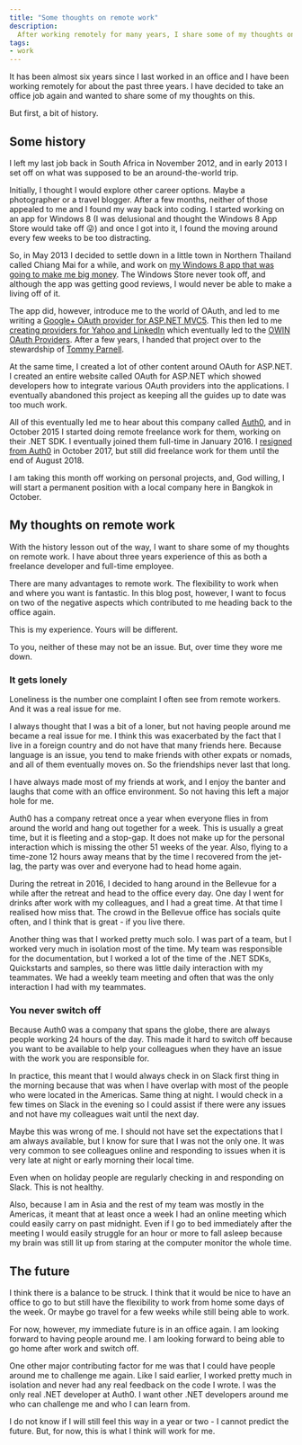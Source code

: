 ```yaml
---
title: "Some thoughts on remote work"
description:
  After working remotely for many years, I share some of my thoughts on it and why I am heading back to the office.
tags:
- work
---
```


It has been almost six years since I last worked in an office and I have been working remotely for about the past three years. I have decided to take an office job again and wanted to share some of my thoughts on this.

But first, a bit of history.

## Some history

I left my last job back in South Africa in November 2012, and in early 2013 I set off on what was supposed to be an around-the-world trip.

Initially, I thought I would explore other career options. Maybe a photographer or a travel blogger. After a few months, neither of those appealed to me and I found my way back into coding. I started working on an app for Windows 8 (I was delusional and thought the Windows 8 App Store would take off 😜) and once I got into it, I found the moving around every few weeks to be too distracting.

So, in May 2013 I decided to settle down in a little town in Northern Thailand called Chiang Mai for a while, and work on [my Windows 8 app that was going to make me big money](https://www.microsoft.com/store/productId/9WZDNCRDDF85). The Windows Store never took off, and although the app was getting good reviews, I would never be able to make a living off of it.

The app did, however, introduce me to the world of OAuth, and led to me writing a [Google+ OAuth provider for ASP.NET MVC5](/blog/google-oauth-sign-asp-net-identity/). This then led to me [creating providers for Yahoo and LinkedIn](/blog/introducing-the-yahoo-linkedin-oauth-security-providers-for-owin/) which eventually led to the [OWIN OAuth Providers](https://github.com/TerribleDev/OwinOAuthProviders). After a few years, I handed that project over to the stewardship of [Tommy Parnell](https://github.com/TerribleDev).

At the same time, I created a lot of other content around OAuth for ASP.NET. I created an entire website called OAuth for ASP.NET which showed developers how to integrate various OAuth providers into the applications. I eventually abandoned this project as keeping all the guides up to date was too much work.

All of this eventually led me to hear about this company called [Auth0](https://auth0.com/), and in October 2015 I started doing remote freelance work for them, working on their .NET SDK. I eventually joined them full-time in January 2016. I [resigned from Auth0](/blog/new-adventures) in October 2017, but still did freelance work for them until the end of August 2018.

I am taking this month off working on personal projects, and, God willing, I will start a permanent position with a local company here in Bangkok in October.

## My thoughts on remote work

With the history lesson out of the way, I want to share some of my thoughts on remote work. I have about three years experience of this as both a freelance developer and full-time employee.

There are many advantages to remote work. The flexibility to work when and where you want is fantastic. In this blog post, however, I want to focus on two of the negative aspects which contributed to me heading back to the office again.

This is my experience. Yours will be different.

To you, neither of these may not be an issue. But, over time they wore me down.

### It gets lonely

Loneliness is the number one complaint I often see from remote workers. And it was a real issue for me.

I always thought that I was a bit of a loner, but not having people around me became a real issue for me. I think this was exacerbated by the fact that I live in a foreign country and do not have that many friends here. Because language is an issue, you tend to make friends with other expats or nomads, and all of them eventually moves on. So the friendships never last that long.

I have always made most of my friends at work, and I enjoy the banter and laughs that come with an office environment. So not having this left a major hole for me.

Auth0 has a company retreat once a year when everyone flies in from around the world and hang out together for a week. This is usually a great time, but it is fleeting and a stop-gap. It does not make up for the personal interaction which is missing the other 51 weeks of the year. Also, flying to a time-zone 12 hours away means that by the time I recovered from the jet-lag, the party was over and everyone had to head home again.

During the retreat in 2016, I decided to hang around in the Bellevue for a while after the retreat and head to the office every day. One day I went for drinks after work with my colleagues, and I had a great time. At that time I realised how miss that. The crowd in the Bellevue office has socials quite often, and I think that is great - if you live there.

Another thing was that I worked pretty much solo. I was part of a team, but I worked very much in isolation most of the time. My team was responsible for the documentation, but I worked a lot of the time of the .NET SDKs, Quickstarts and samples, so there was little daily interaction with my teammates. We had a weekly team meeting and often that was the only interaction I had with my teammates.

### You never switch off

Because Auth0 was a company that spans the globe, there are always people working 24 hours of the day. This made it hard to switch off because you want to be available to help your colleagues when they have an issue with the work you are responsible for.

In practice, this meant that I would always check in on Slack first thing in the morning because that was when I have overlap with most of the people who were located in the Americas. Same thing at night. I would check in a few times on Slack in the evening so I could assist if there were any issues and not have my colleagues wait until the next day.

Maybe this was wrong of me. I should not have set the expectations that I am always available, but I know for sure that I was not the only one. It was very common to see colleagues online and responding to issues when it is very late at night or early morning their local time.

Even when on holiday people are regularly checking in and responding on Slack. This is not healthy.

Also, because I am in Asia and the rest of my team was mostly in the Americas, it meant that at least once a week I had an online meeting which could easily carry on past midnight. Even if I go to bed immediately after the meeting I would easily struggle for an hour or more to fall asleep because my brain was still lit up from staring at the computer monitor the whole time.

## The future

I think there is a balance to be struck. I think that it would be nice to have an office to go to but still have the flexibility to work from home some days of the week. Or maybe go travel for a few weeks while still being able to work.

For now, however, my immediate future is in an office again. I am looking forward to having people around me. I am looking forward to being able to go home after work and switch off.

One other major contributing factor for me was that I could have people around me to challenge me again. Like I said earlier, I worked pretty much in isolation and never had any real feedback on the code I wrote. I was the only real .NET developer at Auth0. I want other .NET developers around me who can challenge me and who I can learn from.

I do not know if I will still feel this way in a year or two - I cannot predict the future. But, for now, this is what I think will work for me.